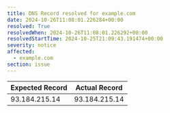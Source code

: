 ```yaml
---
title: DNS Record resolved for example.com
date: 2024-10-26T11:08:01.226284+00:00
resolved: True
resolvedWhen: 2024-10-26T11:08:01.226292+00:00
resolvedStartTime: 2024-10-25T21:09:43.191474+00:00
severity: notice
affected:
  - example.com
section: issue
---
```


| Expected Record  | Actual Record  |
|------------------|----------------|
| 93.184.215.14 | 93.184.215.14 |
